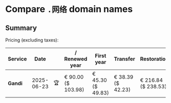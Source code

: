 # Compare `.网络` domain names

## Summary

Pricing (excluding taxes):

| Service | Date |  | / Renewed year | First year | Transfer | Restoration |
|--|--|--|--|--|--|--|
| **Gandi** | 2025-06-23 | 🏆 | € 90.00<br>($ 103.98) | € 45.30<br>($ 49.83) | € 38.39<br>($ 42.23) | € 216.84<br>($ 238.53) |
